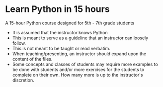 # Learn Python in 15 hours
A 15-hour Python course designed for 5th - 7th grade students

* It is assumed that the instructor knows Python
* This is meant to serve as a guideline that an instructor can loosely follow.
* This is not meant to be taught or read verbatim.
* When teaching/presenting, an instructor should expand upon the content of the files.
* Some concepts and classes of students may require more examples to be done with students and/or more exercises for the
students to complete on their own. How many more is up to the instructor's discretion.

